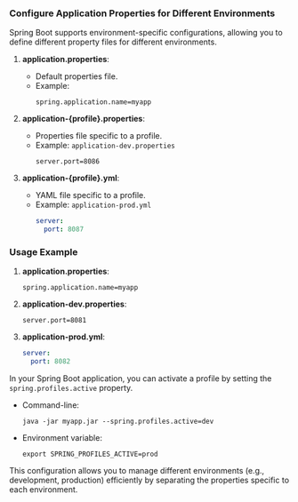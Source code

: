 ### Configure Application Properties for Different Environments

Spring Boot supports environment-specific configurations, allowing you to define different property files for different environments.

1. **application.properties**:
   - Default properties file.
   - Example:
     ```properties
     spring.application.name=myapp
     ```

2. **application-{profile}.properties**:
   - Properties file specific to a profile.
   - Example: `application-dev.properties`
     ```properties
     server.port=8086
     ```

3. **application-{profile}.yml**:
   - YAML file specific to a profile.
   - Example: `application-prod.yml`
     ```yaml
     server:
       port: 8087
     ```

### Usage Example

1. **application.properties**:
   ```properties
   spring.application.name=myapp
   ```

2. **application-dev.properties**:
   ```properties
   server.port=8081
   ```

3. **application-prod.yml**:
   ```yaml
   server:
     port: 8082
   ```

In your Spring Boot application, you can activate a profile by setting the `spring.profiles.active` property.

- Command-line:
  ```shell
  java -jar myapp.jar --spring.profiles.active=dev
  ```

- Environment variable:
  ```shell
  export SPRING_PROFILES_ACTIVE=prod
  ```

This configuration allows you to manage different environments (e.g., development, production) efficiently by separating the properties specific to each environment.

